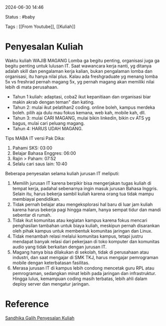 2024-06-30 14:46

Status : #baby 

Tags : [[From Youtube]], [[Kuliah]]

# Penyesalan Kuliah

Waktu kuliah WAJIB MAGANG Lomba ga begitu penting, organisasi juga ga begitu penting untuk lulusan IT. Saat wawancara kerja nanti, yg ditanya adalah skill dan pengalaman kerja kalian, bukan pengalaman lomba dan organisasi, itu hanya nilai plus. Kalau ada freshgraduate yg menang lomba 5x vs freshrad pernah magang 5x, yg pernah magang akan memiliki nilai lebih di mata perusahaan.

- Tahun 1 kuliah: adaptasi, coba2 ikut kepanitiaan dan organisasi biar makin akrab dengan teman" dan kating.
- Tahun 2: mulai ikut pelatihan2 coding. online boleh, kampus merdeka boleh. pilih aja dulu mau fokus kemana, web kah, mobile kah, dll.
- Tahun 3: mulai CARI MAGANG, mulai bikin linkedin, bikin cv ATS yg bagus, mulai cari peluang magang.
- Tahun 4: HARUS UDAH MAGANG.

Tips MABA IT versi Pak Dika:
1. Pahami SKS: 03:00
2. Belajar Bahasa Enggres: 06:00
3. Rajin > Paham: 07:52
4. Selalu cari saus lain: 10:40

Beberapa penyesalan selama kuliah jurusan IT meliputi:

1. Memilih jurusan IT karena berpikir bisa mengerjakan tugas kuliah di tempat kerja, padahal sebenarnya ingin masuk jurusan Bahasa Inggris. Selain itu, harus bekerja sambil kuliah karena orang tua tidak mampu membiayai pendidikan.
2. Tidak pernah belajar atau mengeksplorasi hal baru di luar jam kuliah karena harus bekerja pagi hingga malam, hanya sempat tidur dan mandi sebentar di rumah.
3. Tidak ikut komunitas atau kegiatan kampus karena fokus mencari penghasilan tambahan untuk biaya kuliah, meskipun pernah disarankan oleh pihak kampus untuk membentuk komunitas jaringan dan Linux.
4. Tidak menambah relasi melalui komunitas kampus, tetapi justru mendapat banyak relasi dari pekerjaan di toko komputer dan komunitas audio yang tidak berkaitan dengan jurusan IT.
5. Magang hanya bisa dilakukan di sekolah, tidak di perusahaan atau industri, dan saat mengajar di SMK TKJ, harus mengajar pemrograman mobile dengan keterbatasan fasilitas.
6. Merasa jurusan IT di kampus lebih condong mencetak guru RPL atau pemrograman, sedangkan minat lebih pada jaringan dan infrastruktur. Hingga lulus, kemampuan coding masih terbatas, lebih ahli dalam deploy server dan mengatur jaringan.
# Reference

[Sandhika Galih Penyesalan Kuliah](https://youtu.be/Qzcc-FWv0cM?si=CBusNQbwoFTehkmG)